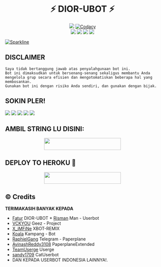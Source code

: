 <h1 align="center">⚡ DIOR-UBOT ⚡</h1>


<p align="center">
    <a href="https://www.python.org/" alt="made-with-python"> <img src="https://img.shields.io/badge/Made%20with-Python-black.svg?style=flat-square&logo=python&logoColor=blue&color=red" /></a>
    <a href="https://app.codacy.com/gh/DIORrios285/DIOR-UBOT/dashboard"> <img src="https://img.shields.io/codacy/grade/a723cb464d5a4d25be3152b5d71de82d?color=red&logo=codacy&style=flat-square" alt="Codacy" /></a><br>
    <a href="https://github.com/DIORrios285/DIOR-UBOT"> <img src="https://img.shields.io/github/repo-size/DIORrios285/DIOR-UBOT?color=yellow&logo=github&logoColor=white&style=flat-square" /></a>
    <a href="https://github.com/DIORrios285/DIOR-UBOT/commits/main"> <img src="https://img.shields.io/github/last-commit/DIORrios285/FandaMusic?color=yellow&logo=github&logoColor=white&style=flat-square" /></a>
    <a href="https://github.com/DIORrios285/DIOR-UBOT/network/members"> <img src="https://img.shields.io/github/forks/DIORrios285/DIOR-UBOT?color=marine&logo=github&logoColor=white&style=flat-square" /></a>  
    <a href="https://github.com/DIORrios285/DIOR-UBOT/network/members"> <img src="https://img.shields.io/github/stars/DIORrios285/DIOR-UBOT?color=marine&logo=github&logoColor=white&style=flat-square" /></a>

[![Sparkline](https://stars.medv.io/DIORrios285/DIOR-UBOT.svg)](https://stars.medv.io/DIORrios285/DIOR-UBOT)


## DISCLAIMER

```
Saya tidak bertanggung jawab atas penyalahgunaan bot ini.
Bot ini dimaksudkan untuk bersenang-senang sekaligus membantu Anda
mengelola grup secara efisien dan mengotomatiskan beberapa hal yang membosankan.
Gunakan bot ini dengan risiko Anda sendiri, dan gunakan dengan bijak.
```

## SOKIN PLER!
<p>
    <a href="https://t.me/uurfavboys1" target="blank"><img src="https://img.shields.io/badge/fatur-20302f?style=flat&logo=telegram" /></a>
    <a href="https://t.me/uurfavboys1" target="blank"><img src="https://img.shields.io/badge/dior-20302f?style=flat&logo=telegram" /></a>
    <a href="https://t.me/diorplayingwords" target="blank"><img src="https://img.shields.io/badge/grup%20support-30302f?style=flat&logo=telegram" /></a>
    <a href="https://t.me/diorplayingwords" target="blank"><img src="https://img.shields.io/badge/ch%20dior-20302f?style=flat&logo=telegram" /></a>
    <a href="https://instagram.com/fatur.285" target="blank"><img src="https://img.shields.io/badge/fatur-20302f?style=flat&logo=instagram" /></a>


## AMBIL STRING LU DISINI:
<p align="center"><a 
href="https://replit.com/@DIORrios285/DIOR-UBOT-STRING?v=1"><img 
src="https://img.shields.io/badge/Generate%20String%20Sesion-marine?style=flat&logo=replit&logoColor=white" width="250" height="38.60" />
</a></p>

## DEPLOY TO HEROKU 💜
<p align="center"><a 
href="https://heroku.com/deploy?template=https://github.com/DIORrios285/DIOR-UBOT/tree/KEN-UBOT"> <img 
src="https://img.shields.io/badge/Deploy%20To%20Heroku-DE1EFB?style=flat&logo=heroku" width="250" height="38.60" />
</a></p>

## © Credits

 **TERIMAKASIH BANYAK KEPADA**
*   [Fatur](https://github.com/DIORros285/DIOR-UBOT) DIOR-UBOT *  [Risman](https://github.com/mrismanaziz)   Man - Userbot
*   [VCKYOU](https://github.com/Vckyou/Geez-Project)    Geez - Project
*   [X_iMFiNe](https://github.com/ximfine/xBot-Remix)    XBOT-REMIX
*   [Koala](https://github.com/ManusiaRakitan/Kampang-Bot)    Kampang - Bot
*   [RaphielGang](https://github.com/RaphielGang)    Telegram - Paperplane
*   [AvinashReddy3108](https://github.com/AvinashReddy3108)    PaperplaneExtended
*   [TeamUserge](https://github.com/UsergeTeam/Userge)    Userge
*   [sandy1709](https://github.com/sandy1709/catuserbot)    CatUserbot
*   DAN KEPADA USERBOT INDONESIA LAINNYA!.
